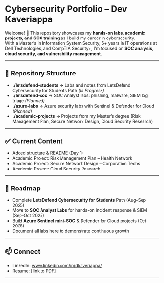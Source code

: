 # Cybersecurity Portfolio – Dev Kaveriappa

Welcome! 👋 This repository showcases my **hands-on labs, academic projects, and SOC training** as I build my career in cybersecurity.  
With a Master’s in Information System Security, 6+ years in IT operations at Dell Technologies, and CompTIA Security+, I’m focused on **SOC analysis, cloud security, and vulnerability management**.

---

## 📂 Repository Structure
- **./letsdefend-students** → Labs and notes from LetsDefend Cybersecurity for Students Path *(In Progress)*  
- **./letsdefend-soc** → SOC Analyst labs: phishing, malware, SIEM log triage *(Planned)*  
- **./azure-labs** → Azure security labs with Sentinel & Defender for Cloud *(Planned)*  
- **./academic-projects** → Projects from my Master’s degree (Risk Management Plan, Secure Network Design, Cloud Security Research)

---

## ✅ Current Content
- Added structure & README (Day 1)  
- Academic Project: Risk Management Plan – Health Network  
- Academic Project: Secure Network Design – Corporation Techs  
- Academic Project: Cloud Security Research  

---

## 🚀 Roadmap
- Complete **LetsDefend Cybersecurity for Students** Path (Aug–Sep 2025)  
- Move to **SOC Analyst Labs** for hands-on incident response & SIEM (Sep–Oct 2025)  
- Build **Azure Sentinel mini-SOC** & Defender for Cloud projects (Oct 2025)  
- Document all labs here to demonstrate continuous growth  

---

## 📫 Connect
- LinkedIn: www.linkedin.com/in/dkaveriappa/ 
- Resume: [link to PDF]

---
